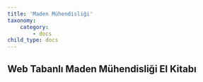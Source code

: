 ```yaml
---
title: 'Maden Mühendisliği'
taxonomy:
    category:
        - docs
child_type: docs
---
```


<h2 id="mcetoc_1c49suqeb0">Web Tabanlı Maden M&uuml;hendisliği El Kitabı</h2>